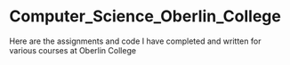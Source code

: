 # Computer_Science_Oberlin_College

Here are the assignments and code I have completed and written for various courses at Oberlin College
